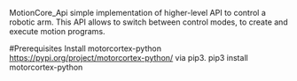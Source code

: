 MotionCore_Api simple implementation of higher-level API to control a robotic arm. This API allows to switch between control modes, to create and execute motion programs.

#Prerequisites
Install motorcortex-python https://pypi.org/project/motorcortex-python/ via pip3.
pip3 install motorcortex-python
